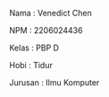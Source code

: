 Nama    : Venedict Chen

NPM     : 2206024436

Kelas   : PBP D

Hobi    : Tidur

Jurusan : Ilmu Komputer